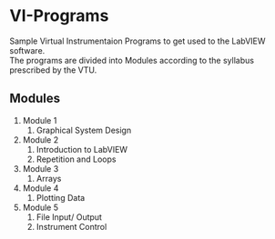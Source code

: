 # VI-Programs
Sample Virtual Instrumentaion Programs to get used to the LabVIEW software.
<br>
The programs are divided into Modules according to the syllabus prescribed by the VTU.
<br>
## Modules
1. Module 1
    1. Graphical System Design
2. Module 2
    1. Introduction to LabVIEW
    2. Repetition and Loops
3. Module 3
    1. Arrays
4. Module 4
    1. Plotting Data
5. Module 5
    1. File Input/ Output
    2. Instrument Control



